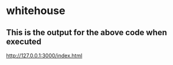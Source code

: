 # whitehouse
## This is the output for the above code when executed 
http://127.0.0.1:3000/index.html
